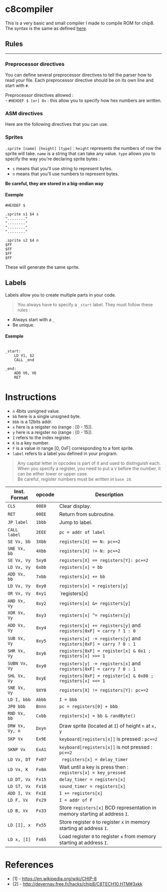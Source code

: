 # c8compiler
This is a very basic and small compiler I made to compile ROM for chip8. The syntax is the same as defined [here](devernay.free.fr/hacks/chip8/C8TECH10.HTM).

## Rules
---  
 
### Preprocessor directives
You can define several preprocessor directives to tell the parser how to read your file. Each preprocessor directive should be on its own line and start with `#`.   

Preprocessor directives allowed :  
    - `#HEXDEF $ [or] 0x` : this allow you to specify how hex numbers are written.

### ASM directives
Here are the following directives that you can use.  

### Sprites
`.sprite [name] [height] [type]` : `height` represents the numbers of row the sprite will take. `name` is a string that can take any value. `type` allows you to specify the way you're declaring sprite bytes :  
- `s` means that you'll use string to represent bytes.
- `n` means that you'll use numbers to represent bytes.  

**Be careful, they are stored in a big-endian way**
#### Exemple
```assembly
#HEXDEF $

.sprite s1 $4 s
"........"
"........"
"........"
"........" 

.sprite s2 $4 n
$FF
$FF
$FF
$FF
```
These will generate the same sprite.

## Labels
Labels allow you to create multiple parts in your code. 
> You always have to specify a `_start` label. 
They must follow these rules :  
- Always start with a `_`
- Be unique.  

#### Exemple
```assembly

_start:
    LD V1, $2
    CALL _end

_end:
    ADD V6, V6
    RET
```



# Instructions
- `n` 4bits usnigned value.
- `bb` here is a single unsigned byte.
- `bbb` is a 12bits addr.
- `x` here is a reigster no (range : [0 - 15]).
- `y` here is a reigster no (range : [0 - 15]).
- `I` refers to the index register.
- `K` is a key number.
- `F` is a value in range [0, 0xF] corresponding to a font sprite.
- `label` refers to a label you defined in your program.


> Any capital letter in opcodes is part of it and used to distinguish each.  
> When you specify a register, you need to put a `V` before the number, it can be either lower or upper case.   
Be careful, register numbers must be written in `base 10`.

Inst. Format | opcode | Description| 
| --- | --- | --- |
`CLS` | `00E0` | Clear display. |
`RET` | `00EE` | Return from subroutine. |
`JP label` | `1bbb` | Jump to label.
`CALL label` | `2EEE` | `pc = addr of label`
`SE Vx, bb` | `3Xbb` | `registers[X] == N: pc+=2 `
`SNE Vx, bb` | `4Xbb` | `registers[X] != N: pc+=2 `
`SE Vx, Vy` | `5xy0` | `registers[X] == registers[Y]: pc+=2`
`LD Vx, Vy` | `6xbb` | `registers[x] = bb`
`ADD Vx, bb` | `7xbb` | `registers[x] += bb`
`LD Vx, Vy` | `8xy0` | `registers[x] = registers[y]`
`OR Vx, Vy` | `8xy1` | `registers[x] |= registers[y]`
`AND Vx, Vy` | `8xy2` | `registers[x] &= registers[y]`
`XOR Vx, Vy` | `8xy3` | `registers[x] ^= registers[y]`
`ADD Vx, Vy` | `8xy4` | `registers[x] += registers[y]` and `registers[0xF] = carry ? 1 : 0`
`SUB Vx, Vy` | `8xy5` | `registers[x] -= registers[y]` and `registers[0xF] = carry ? 0 : 1`
`SHR Vx, Vy` | `8xy6` | `registers[0xF] = register[x] & 0x1 ; registers[x] >>= 1` 
`SUBN Vx, Vy` | `8xy0` | `registers[y] -= registers[x]` and `registers[0xF] = carry ? 0 : 1`
`SHL Vx, Vy` | `8xyE` | `registers[0xF] = register[x] & 0x80 ; registers[x] <<= 1` 
`SNE Vx, Vy` | `9XY0` | `registers[X] != registers[Y]: pc+=2 `
`LD I, bbb` | `Abbb` | `I = bbb`
`JP0 bbb` | `Bnnn` | `pc = registers[0] + bbb`
`RND Vx, bb` | `Cxbb` | `registers[x] = bb & randByte()`
`DRW Vx, Vy, n` | `Dxyn` | Draw sprite (located at `I`) of height `n` at `x, y`
`SKP Vx` | `Ex9E` | `keyboard[registers[x]]` is pressed : `pc+=2`
`SKNP Vx` | `ExA1` | `keyboard[registers[x]]` is not pressed : `pc+=2`
`LD Vx, DT` | `Fx07` | ` registers[x] = delay_timer`
`LD Vx, K` | `Fx0A` | Wait until a key is press then : `registers[x] = key_pressed`
`LD DT, Vx` | `Fx15` | `delay_timer = registers[x]`
`LD ST, Vx` | `Fx18` | `sound_timer = registers[x]`
`ADD I, Vx` | `Fx1E` | `I += registers[x]`
`LD F, Vx` | `Fx29` | `I = addr of F`
`LD B, Vx` | `Fx33` | Store `registers[x]` BCD representation in memory starting at address `I`.
`LD [I], x` | `Fx55` | Store register `0` to register `x` in memory starting at address `I`.
`LD x, [I]` | `Fx65` | Load register `0` to register `x` from memory starting at address `I`.


# References
- [1] - https://en.wikipedia.org/wiki/CHIP-8
- [2] - http://devernay.free.fr/hacks/chip8/C8TECH10.HTM#3xkk
